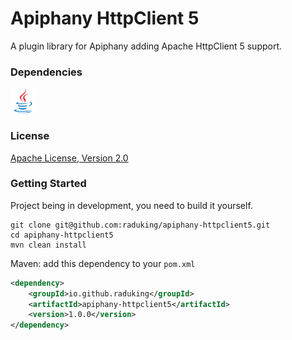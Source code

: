 # Apiphany HttpClient 5

A plugin library for Apiphany adding Apache HttpClient 5 support.

### Dependencies

<p>
	<a href="https://www.java.com" target="_blank" rel="noreferrer"><img src="https://raw.githubusercontent.com/devicons/devicon/master/icons/java/java-original.svg" alt="java" width="40" height="40"/></a>
</p>

### License

[Apache License, Version 2.0](LICENSE)

### Getting Started

Project being in development, you need to build it yourself.

```
git clone git@github.com:raduking/apiphany-httpclient5.git
cd apiphany-httpclient5
mvn clean install
```

Maven: add this dependency to your `pom.xml`

```xml
<dependency>
	<groupId>io.github.raduking</groupId>
	<artifactId>apiphany-httpclient5</artifactId>
	<version>1.0.0</version>
</dependency>
```
